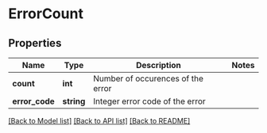 # ErrorCount

## Properties
Name | Type | Description | Notes
------------ | ------------- | ------------- | -------------
**count** | **int** | Number of occurences of the error | 
**error_code** | **string** | Integer error code of the error | 

[[Back to Model list]](../README.md#documentation-for-models) [[Back to API list]](../README.md#documentation-for-api-endpoints) [[Back to README]](../README.md)


